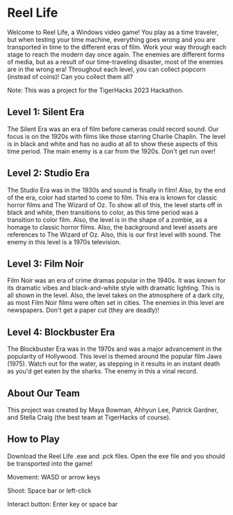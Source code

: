 # Reel Life

Welcome to Reel Life, a Windows video game! You play as a time traveler, but when testing your time machine, everything goes wrong and you are transported in time to the different eras of film.
Work your way through each stage to reach the modern day once again.
The enemies are different forms of media, but as a result of our time-traveling disaster, most of the enemies are in the wrong era!
Throughout each level, you can collect popcorn (instead of coins)! Can you collect them all?

Note: This was a project for the TigerHacks 2023 Hackathon.

## Level 1: Silent Era

The Silent Era was an era of film before cameras could record sound. Our focus is on the 1920s with films like those starring Charlie Chaplin. The level is in black and white and has no audio at all to show these aspects of this time period. The main enemy is a car from the 1920s. Don't get run over!

## Level 2: Studio Era

The Studio Era was in the 1930s and sound is finally in film! Also, by the end of the era, color had started to come to film. This era is known for classic horror films and The Wizard of Oz. To show all of this, the level starts off in black and white, then transitions to color, as this time period was a transition to color film. Also, the level is in the shape of a zombie, as a homage to classic horror films. Also, the background and level assets are references to The Wizard of Oz. Also, this is our first level with sound. The enemy in this level is a 1970s television.

## Level 3: Film Noir

Film Noir was an era of crime dramas popular in the 1940s. It was known for its dramatic vibes and black-and-white style with dramatic lighting. This is all shown in the level. Also, the level takes on the atmosphere of a dark city, as most Film Noir films were often set in cities. The enemies in this level are newspapers. Don't get a paper cut (they are deadly)!

## Level 4: Blockbuster Era

The Blockbuster Era was in the 1970s and was a major advancement in the popularity of Hollywood. This level is themed around the popular film Jaws (1975). Watch out for the water, as stepping in it results in an instant death as you'd get eaten by the sharks. The enemy in this a vinal record. 

## About Our Team

This project was created by Maya Bowman, Ahhyun Lee, Patrick Gardner, and Stella Craig (the best team at TigerHacks of course).

## How to Play

Download the Reel Life .exe and .pck files. Open the exe file and you should be transported into the game!

Movement: WASD or arrow keys

Shoot: Space bar or left-click

Interact button: Enter key or space bar
